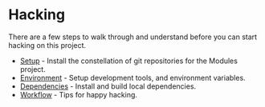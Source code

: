 # Hacking

There are a few steps to walk through and understand before you can start hacking on this project.

* [Setup](setup.md) - Install the constellation of git repositories for the Modules project.
* [Environment](environment.md) - Setup development tools, and environment variables.
* [Dependencies](dependencies.md) - Install and build local dependencies.
* [Workflow](workflow.md) - Tips for happy hacking.
